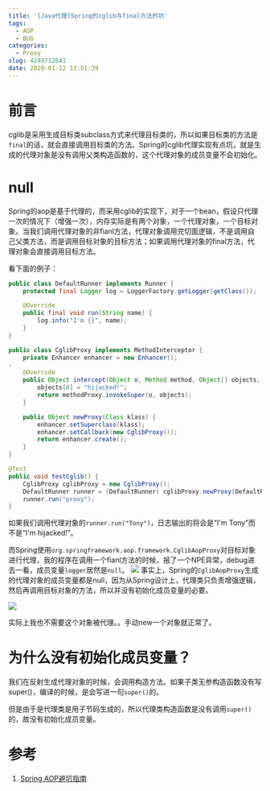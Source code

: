 ```yaml
---
title: '[Java代理]Spring的cglib与final方法的坑'
tags:
  - AOP
  - BUG
categories:
  - Proxy
slug: 4249712641
date: 2020-01-12 13:51:39
---
```

# 前言
cglib是采用生成目标类subclass方式来代理目标类的，所以如果目标类的方法是`final`的话，就会直接调用目标类的方法。Spring的cglib代理实现有点坑，就是生成的代理对象是没有调用父类构造函数的，这个代理对象的成员变量不会初始化。
# null
Spring的aop是基于代理的，而采用cglib的实现下，对于一个bean，假设只代理一次的情况下（增强一次），内存实际是有两个对象，一个代理对象，一个目标对象。当我们调用代理对象的非fianl方法，代理对象调用完切面逻辑，不是调用自己父类方法，而是调用目标对象的目标方法；如果调用代理对象的final方法，代理对象会直接调用目标方法。

看下面的例子：
```java
public class DefaultRunner implements Runner {
    protected final Logger log = LoggerFactory.getLogger(getClass());

    @Override
    public final void run(String name) {
        log.info("I'm {}", name);
    }
}

public class CglibProxy implements MethodInterceptor {
    private Enhancer enhancer = new Enhancer();
·
    @Override
    public Object intercept(Object o, Method method, Object[] objects, MethodProxy methodProxy) throws Throwable {
        objects[0] = "hijacked!";
        return methodProxy.invokeSuper(o, objects);
    }

    public Object newProxy(Class klass) {
        enhancer.setSuperclass(klass);
        enhancer.setCallback(new CglibProxy());
        return enhancer.create();
    }
}

@Test
public void testCglib() {
    CglibProxy cglibProxy = new CglibProxy();
    DefaultRunner runner = (DefaultRunner) cglibProxy.newProxy(DefaultRunner.class);
    runner.run("proxy");
}
```
如果我们调用代理对象的`runner.run("Tony")`，日志输出的将会是“I'm Tony”而不是“I'm hijacked!”。

而Spring使用`org.springframework.aop.framework.CglibAopProxy`对目标对象进行代理，我的程序在调用一个fianl方法的时候，报了一个NPE异常，debug进去一看，成员变量`logger`居然是`null`。
![](../images/20200112142005.png)
事实上，Spring的`CglibAopProxy`生成的代理对象的成员变量都是null，因为从Spring设计上，代理类只负责增强逻辑，然后再调用目标对象的方法，所以并没有初始化成员变量的必要。

![](../images/20200112142143.png)

实际上我也不需要这个对象被代理。。手动new一个对象就正常了。

# 为什么没有初始化成员变量？
我们在反射生成代理对象的时候，会调用构造方法。如果子类无参构造函数没有写super()，编译的时候，是会写进一句`super()`的。

但是由于是代理类是用子节码生成的，所以代理类构造函数是没有调用`super()`的，故没有初始化成员变量。

# 参考
1. [Spring AOP避坑指南](https://zhuanlan.zhihu.com/p/131584403)
